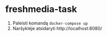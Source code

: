 # freshmedia-task

1.  Paleisti komandą `docker-compose up`
2.  Naršyklėje atsidaryti http://localhost:8080/
